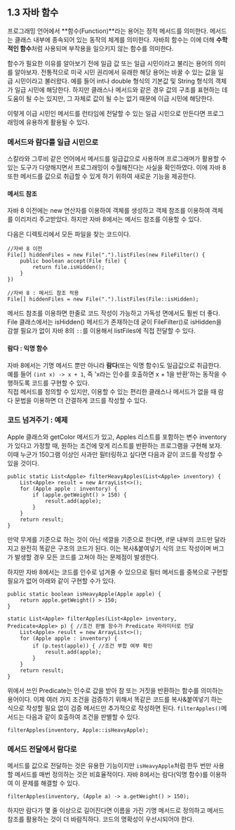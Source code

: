 ## 1.3 자바 함수

프로그래밍 언어에서 **함수(Function)**라는 용어는 정적 메서드를 의미한다. 메서드는 클래스 내부에 종속되어 있는 동작의 체계를 의미한다. 자바희 함수는 이에 더해 **수학적인 함수**처럼 사용되며 부작용을 일으키지 않는 함수를 의미한다.

함수가 필요한 이유를 알아보기 전에 일급 값 또는 일급 시민이라고 불리는 용어의 의미를 알아보자.
전통적으로 미국 시민 권리에서 유래한 해당 용어는 바꿀 수 있는 값을 일급 시민이라고 불러왔다. 예를 들어 int나 double 형식의 기본값 및 String 형식의 객체가 일급 시민에 해당한다. 하지만 클래스나 메서드와 같은 경우 값의 구조를 표현하는 데 도움이 될 수는 있지만, 그 자체로 값이 될 수는 없기 때문에 이급 시민에 해당한다.

이렇게 이급 시민인 메서드를 런타임에 전달할 수 있는 일급 시민으로 만든다면 프로그래밍에 유용하게 활용될 수 있다.

### 메서드와 람다를 일급 시민으로

스칼라와 그루비 같은 언어에서 메서드를 일급값으로 사용하며 프로그래머가 활용할 수 있는 도구가 다양해지면서 프로그래밍이 수월해진다는 사실을 확인하였다. 이에 자바 8 또한 메서드를 값으로 취급할 수 있게 하기 위하여 새로운 기능을 제공한다.

#### 메서드 참조

자바 8 이전에는 new 연산자를 이용하여 객체를 생성하고 객체 참조를 이용하여 객체를 이리저리 주고받았다. 하지만 자바 8에서는 메서드 참조를 이용할 수 있다.

다음은 디렉토리에서 모든 파일을 찾는 코드이다.

```
//자바 8 이전
File[] hiddenFiles = new File(".").listFiles(new FileFilter() {
    public boolean accept(File file) {
        return file.isHidden();
    }
})
```

```
//자바 8 : 메서드 참조 적용
File[] hiddenFiles = new File(".").listFiles(File::isHidden);
```

메서드 참조를 이용하면 한줄로 코드 작성이 가능하고 가독성 면에서도 훨씬 더 좋다.  
File 클래스에서는 isHidden() 메서드가 존재하는데 굳이 FileFilter()로 isHidden을 감쌀 필요가 없이 자바 8의 `::`를 이용해서 listFiles에 직접 전달할 수 있다.

#### 람다 : 익명 함수

자바 8에서는 기명 메서드 뿐만 아니라 **람다**(또는 익명 함수)도 일급값으로 취급한다.  
예를 들어 `(int x) -> x + 1`, 즉 'x라는 인수를 호출하면 x + 1을 반환'하는 동작을 수행하도록 코드를 구현할 수 있다.  
직접 메서드를 정의할 수 있지만, 이용할 수 있는 편리한 클래스나 메서드가 없을 때 람다 문법을 이용하면 더 간결하게 코드를 작성할 수 있다.

### 코드 넘겨주기 : 예제

Apple 클래스와 getColor 메서드가 있고, Apples 리스트를 포함하는 변수 inventory가 있다고 가정할 때, 원하는 조건에 맞게 리스트를 반환하는 프로그램을 구현해 보자. 이때 누군가 150그램 이상인 사과만 필터링하고 싶다면 다음과 같이 코드를 작성할 수 있을 것이다.

```
public static List<Apple> filterHeavyApples(List<Apple> inventory) {
    List<Apple> result = new ArrayList<>();
    for (Apple apple : inventory) {
        if (apple.getWeight() > 150) {
            result.add(apple);
        }
    }
    return result;
}
```

만약 무게를 기준으로 하는 것이 아닌 색깔을 기준으로 한다면, if문 내부의 코드만 달라지고 완전히 똑같은 구조의 코드가 된다. 이는 복사&붙여넣기 식의 코드 작성이며 버그가 발생할 경우 모든 코드를 고쳐야 하는 문제점이 발생한다.

하지만 자바 8에서는 코드를 인수로 넘겨줄 수 있으므로 필터 메서드를 중복으로 구현할 필요가 없어 아래와 같이 구현할 수가 있다.

```
public static boolean isHeavyApple(Apple apple) {
    return apple.getWeight() > 150;
}

static List<Apple> filterApples(List<Apple> inventory, Predicate<Apple> p) { //조건 판별 함수가 Predicate 파라미터로 전달
    List<Apple> result = new ArrayList<>();
    for (Apple apple : inventory) {
        if (p.test(apple)) { //조건 부합 여부 확인
            result.add(apple);
        }
    }
    return result;
}
```

위에서 쓰인 Predicate는 인수로 값을 받아 참 또는 거짓을 반환하는 함수를 의미하는 용어이다. 이제 여러 가지 조건을 검증하기 위해서 똑같은 코드를 복사&붙여넣기 하는 식으로 작성할 필요 없이 검증 메서드만 추가적으로 작성하면 된다. `filterApples()`메서드는 다음과 같이 호출하여 조건을 판별할 수 있다.

```
filterApples(inventory, Apple::isHeavyApple);
```

### 메서드 전달에서 람다로

메서드를 값으로 전달하는 것은 유용한 기능이지만 `isHeavyApple`처럼 한두 번만 사용할 메서드를 매번 정의하는 것은 비효율적이다. 자바 8에서는 람다(익명 함수)를 이용하여 이 문제를 해결할 수 있다.

```
filterApples(inventory, (Apple a) -> a.getWeight() > 150);
```

하지만 람다가 몇 줄 이상으로 길어진다면 이름을 가진 기명 메서드로 정의하고 메서드 참조를 활용하는 것이 더 바람직하다. 코드의 명확성이 우선시되어야 한다.

